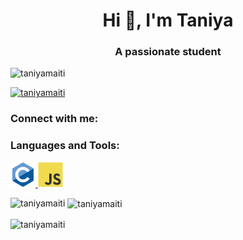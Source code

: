 <h1 align="center">Hi 👋, I'm Taniya</h1>
<h3 align="center">A passionate student</h3>

<p align="left"> <img src="https://komarev.com/ghpvc/?username=taniyamaiti&label=Profile%20views&color=0e75b6&style=flat" alt="taniyamaiti" /> </p>

<p align="left"> <a href="https://github.com/ryo-ma/github-profile-trophy"><img src="https://github-profile-trophy.vercel.app/?username=taniyamaiti" alt="taniyamaiti" /></a> </p>

<h3 align="left">Connect with me:</h3>
<p align="left">
</p>

<h3 align="left">Languages and Tools:</h3>
<p align="left"> <a href="https://www.cprogramming.com/" target="_blank" rel="noreferrer"> <img src="https://raw.githubusercontent.com/devicons/devicon/master/icons/c/c-original.svg" alt="c" width="40" height="40"/> </a> <a href="https://developer.mozilla.org/en-US/docs/Web/JavaScript" target="_blank" rel="noreferrer"> <img src="https://raw.githubusercontent.com/devicons/devicon/master/icons/javascript/javascript-original.svg" alt="javascript" width="40" height="40"/> </a> </p>

<p><img align="left" src="https://github-readme-stats.vercel.app/api/top-langs?username=taniyamaiti&show_icons=true&locale=en&layout=compact" alt="taniyamaiti" /></p>

<p>&nbsp;<img align="center" src="https://github-readme-stats.vercel.app/api?username=taniyamaiti&show_icons=true&locale=en" alt="taniyamaiti" /></p>

<p><img align="center" src="https://github-readme-streak-stats.herokuapp.com/?user=taniyamaiti&" alt="taniyamaiti" /></p>

